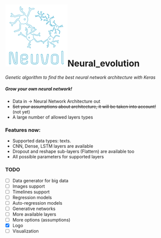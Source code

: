 # ![logo](logo.png)Neural_evolution

*Genetic algorithm to find the best neural network architecture with Keras*

##### Grow your own neural network!

- Data in -> Neural Network Architecture out
- ~~Set your assumptions about architecture, it will be taken into account!~~ (not yet)
- A large number of allowed layers types

### Features now:

- Supported data types: texts.
- CNN, Dense, LSTM layers are available
- Dropout and reshape sub-layers (Flattern) are available too
- All possible parameters for supported layers

### TODO

- [ ] Data generator for big data
- [ ] Images support
- [ ] Timelines support
- [ ] Regression models
- [ ] Auto-regression models
- [ ] Generative networks
- [ ] More available layers
- [ ] More options (assumptions)
- [x] Logo
- [ ] Visualization